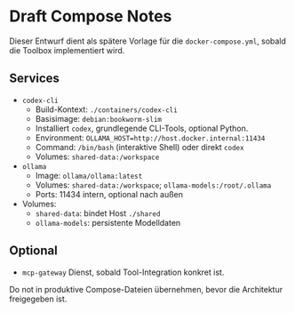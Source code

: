 # Draft Compose Notes

Dieser Entwurf dient als spätere Vorlage für die `docker-compose.yml`, sobald die Toolbox implementiert wird.

## Services
- `codex-cli`
  - Build-Kontext: `./containers/codex-cli`
  - Basisimage: `debian:bookworm-slim`
  - Installiert `codex`, grundlegende CLI-Tools, optional Python.
  - Environment: `OLLAMA_HOST=http://host.docker.internal:11434`
  - Command: `/bin/bash` (interaktive Shell) oder direkt `codex`
  - Volumes: `shared-data:/workspace`
- `ollama`
  - Image: `ollama/ollama:latest`
  - Volumes: `shared-data:/workspace`; `ollama-models:/root/.ollama`
  - Ports: 11434 intern, optional nach außen
- Volumes:
  - `shared-data`: bindet Host `./shared`
  - `ollama-models`: persistente Modelldaten

## Optional
- `mcp-gateway` Dienst, sobald Tool-Integration konkret ist.

Do not in produktive Compose-Dateien übernehmen, bevor die Architektur freigegeben ist.
